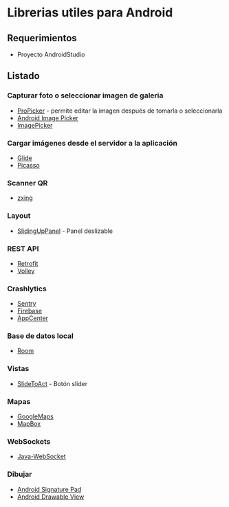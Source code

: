 # Librerias utiles para Android

## Requerimientos
- Proyecto AndroidStudio

## Listado

### Capturar foto o seleccionar imagen de galeria
- [ProPicker](https://github.com/shaon2016/ProPicker) - permite editar la imagen después de tomarla o seleccionarla
- [Android Image Picker](https://github.com/esafirm/android-image-picker)
- [ImagePicker](https://github.com/Dhaval2404/ImagePicker)

### Cargar imágenes desde el servidor a la aplicación
- [Glide](https://github.com/bumptech/glide)
- [Picasso](https://square.github.io/picasso/)

### Scanner QR
- [zxing](https://github.com/journeyapps/zxing-android-embedded)

### Layout
- [SlidingUpPanel](https://github.com/umano/AndroidSlidingUpPanel) - Panel deslizable

### REST API
- [Retrofit](https://square.github.io/retrofit/)
- [Volley](https://google.github.io/volley/)

### Crashlytics
- [Sentry](https://sentry.io/)
- [Firebase](https://firebase.google.com/)
- [AppCenter](https://appcenter.ms/)

### Base de datos local
- [Room](https://developer.android.com/training/data-storage/room)

### Vistas
- [SlideToAct](https://github.com/cortinico/slidetoact) - Botón slider

### Mapas
- [GoogleMaps](https://developers.google.com/maps/documentation/android-sdk/overview?hl=es-419)
- [MapBox](https://www.mapbox.com/)

### WebSockets
- [Java-WebSocket](https://github.com/TooTallNate/Java-WebSocket)

### Dibujar
- [Android Signature Pad](https://github.com/gcacace/android-signaturepad)
- [Android Drawable View](https://github.com/PaNaVTEC/DrawableView)